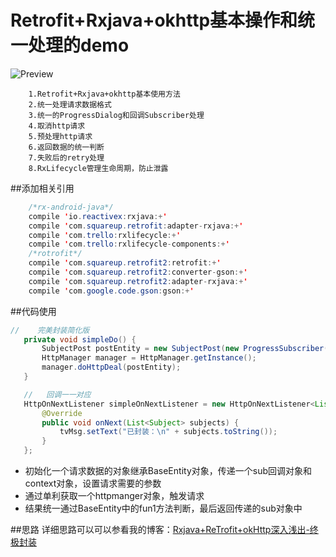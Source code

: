 # Retrofit+Rxjava+okhttp基本操作和统一处理的demo

![Preview](https://github.com/wzgiceman/RxjavaRetrofitDemo-master/blob/master/gif/demo.gif)

        1.Retrofit+Rxjava+okhttp基本使用方法
        2.统一处理请求数据格式
        3.统一的ProgressDialog和回调Subscriber处理
        4.取消http请求
        5.预处理http请求
        6.返回数据的统一判断
        7.失败后的retry处理
        8.RxLifecycle管理生命周期，防止泄露

##添加相关引用
```java
    /*rx-android-java*/
    compile 'io.reactivex:rxjava:+'
    compile 'com.squareup.retrofit:adapter-rxjava:+'
    compile 'com.trello:rxlifecycle:+'
    compile 'com.trello:rxlifecycle-components:+'
    /*rotrofit*/
    compile 'com.squareup.retrofit2:retrofit:+'
    compile 'com.squareup.retrofit2:converter-gson:+'
    compile 'com.squareup.retrofit2:adapter-rxjava:+'
    compile 'com.google.code.gson:gson:+'
```

##代码使用
```java
//    完美封装简化版
   private void simpleDo() {
       SubjectPost postEntity = new SubjectPost(new ProgressSubscriber(simpleOnNextListener, this), true);
       HttpManager manager = HttpManager.getInstance();
       manager.doHttpDeal(postEntity);
   }

   //   回调一一对应
   HttpOnNextListener simpleOnNextListener = new HttpOnNextListener<List<Subject>>() {
       @Override
       public void onNext(List<Subject> subjects) {
           tvMsg.setText("已封装：\n" + subjects.toString());
       }
   };
```


* 初始化一个请求数据的对象继承BaseEntity对象，传递一个sub回调对象和context对象，设置请求需要的参数
* 通过单利获取一个httpmanger对象，触发请求
* 结果统一通过BaseEntity中的fun1方法判断，最后返回传递的sub对象中


##思路
详细思路可以可以参看我的博客：[Rxjava+ReTrofit+okHttp深入浅出-终极封装](http://blog.csdn.net/wzgiceman/article/details/51939574)
